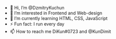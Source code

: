 - 👋 Hi, I’m @DzmitryKuchun
- 👀 I’m interested in Frontend and Web-design
- 🌱 I’m currently learning HTML, CSS, JavaScript
- ⚡ Fun fact: I run every day
- 📫 How to reach me DiKun#0723 and @KunDimit

<!---
DzmitryKuchun/DzmitryKuchun is a ✨ special ✨ repository because its `README.md` (this file) appears on your GitHub profile.
You can click the Preview link to take a look at your changes.
--->
